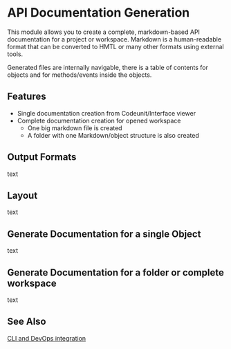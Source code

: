# API Documentation Generation

This module allows you to create a complete, markdown-based API documentation for a project or workspace. Markdown is a human-readable format that can be converted to HMTL or many other formats using external tools.

Generated files are internally navigable, there is a table of contents for objects and for methods/events inside the objects.

## Features

-   Single documentation creation from Codeunit/Interface viewer
-   Complete documentation creation for opened workspace
     -   One big markdown file is created
     -   A folder with one Markdown/object structure is also created  


## Output Formats

text

## Layout

text

## Generate Documentation for a single Object

text

## Generate Documentation for a folder or complete workspace

text


## See Also

[CLI and DevOps integration](integration/command-line-devops.md)
